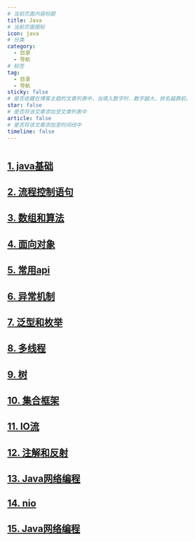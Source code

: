 ```yaml
---
# 当前页面内容标题
title: Java
# 当前页面图标
icon: java
# 分类
category:
  - 目录
  - 导航
# 标签
tag:
  - 目录
  - 导航
sticky: false
# 是否收藏在博客主题的文章列表中，当填入数字时，数字越大，排名越靠前。
star: false
# 是否将该文章添加至文章列表中
article: false
# 是否将该文章添加至时间线中
timeline: false
---
```



# 
## [1. java基础](./java基础.html)

## [2. 流程控制语句](./流程控制语句.html)

## [3. 数组和算法](./数组和算法.html)

## [4. 面向对象](./面向对象.html)

## [5. 常用api](./常用api.html)

## [6. 异常机制](./异常机制.html)

## [7. 泛型和枚举](./泛型和枚举.html)

## [8. 多线程](./多线程.html)

## [9. 树](./树.html)

## [10. 集合框架](./集合框架.html)

## [11. IO流](./IO流.html)

## [12. 注解和反射](./注解和反射.html)

## [13. Java网络编程](./网络编程.html)

## [14. nio](./nio.html)

## [15. Java网络编程](./Java正则表达式.html)
